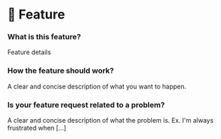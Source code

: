 # 🌹 Feature

### What is this feature?
Feature details

### How the feature should work?
A clear and concise description of what you want to happen.

### Is your feature request related to a problem?
A clear and concise description of what the problem is. Ex. I'm always frustrated when [...]
